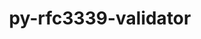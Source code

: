 ---
title: "py-rfc3339-validator"
layout: cache
categories: [package, develop-2023-12-10]
meta: {"versions": ["0.1.4"], "compilers": ["gcc@=11.1.0", "gcc@=11.4.0", "gcc@=9.4.0"], "oss": ["ubuntu20.04"], "platforms": ["linux"], "targets": ["neoverse_v1", "ppc64le", "x86_64_v3"], "stacks": ["data-vis-sdk", "e4s", "e4s-neoverse_v1", "e4s-power", "root"], "num_specs": 4, "num_specs_by_stack": {"root": 4, "e4s-neoverse_v1": 1, "e4s-power": 1, "data-vis-sdk": 1, "e4s": 1}}
spec_details: [{"hash": "ngbms3nd5ybaclgmj3nieqtsdle7vzjh", "compiler": "gcc@=11.4.0", "versions": ["0.1.4"], "os": "ubuntu20.04", "platform": "linux", "target": "neoverse_v1", "variants": ["build_system=python_pip"], "stacks": ["root", "e4s-neoverse_v1"], "size": "-", "tarball": "https://binaries.spack.io/releases/develop-2023-12-10/build_cache/linux-ubuntu20.04-neoverse_v1/gcc-11.4.0/py-rfc3339-validator-0.1.4/linux-ubuntu20.04-neoverse_v1-gcc-11.4.0-py-rfc3339-validator-0.1.4-ngbms3nd5ybaclgmj3nieqtsdle7vzjh.spack"}, {"hash": "tyxyg5ubrsikcthjsrvstkno3tytj5pe", "compiler": "gcc@=9.4.0", "versions": ["0.1.4"], "os": "ubuntu20.04", "platform": "linux", "target": "ppc64le", "variants": ["build_system=python_pip"], "stacks": ["e4s-power", "root"], "size": "-", "tarball": "https://binaries.spack.io/releases/develop-2023-12-10/build_cache/linux-ubuntu20.04-ppc64le/gcc-9.4.0/py-rfc3339-validator-0.1.4/linux-ubuntu20.04-ppc64le-gcc-9.4.0-py-rfc3339-validator-0.1.4-tyxyg5ubrsikcthjsrvstkno3tytj5pe.spack"}, {"hash": "qoi3fevvuoorllgamc42v4iopafo3sq6", "compiler": "gcc@=11.1.0", "versions": ["0.1.4"], "os": "ubuntu20.04", "platform": "linux", "target": "x86_64_v3", "variants": ["build_system=python_pip"], "stacks": ["root", "data-vis-sdk"], "size": "-", "tarball": "https://binaries.spack.io/releases/develop-2023-12-10/build_cache/linux-ubuntu20.04-x86_64_v3/gcc-11.1.0/py-rfc3339-validator-0.1.4/linux-ubuntu20.04-x86_64_v3-gcc-11.1.0-py-rfc3339-validator-0.1.4-qoi3fevvuoorllgamc42v4iopafo3sq6.spack"}, {"hash": "ly5mrk6lsh36gi6w3cib4sncsc56hab5", "compiler": "gcc@=11.4.0", "versions": ["0.1.4"], "os": "ubuntu20.04", "platform": "linux", "target": "x86_64_v3", "variants": ["build_system=python_pip"], "stacks": ["root", "e4s"], "size": "-", "tarball": "https://binaries.spack.io/releases/develop-2023-12-10/build_cache/linux-ubuntu20.04-x86_64_v3/gcc-11.4.0/py-rfc3339-validator-0.1.4/linux-ubuntu20.04-x86_64_v3-gcc-11.4.0-py-rfc3339-validator-0.1.4-ly5mrk6lsh36gi6w3cib4sncsc56hab5.spack"}]
---